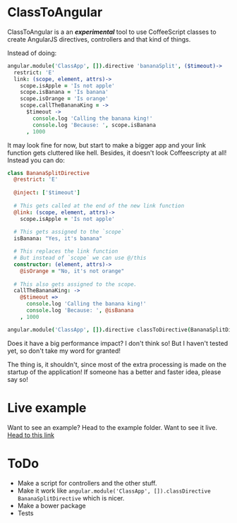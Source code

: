 ClassToAngular
==============

ClassToAngular is a an ***experimental*** tool to use CoffeeScript classes to create AngularJS directives, controllers and that kind of things.

Instead of doing:

```coffeescript
angular.module('ClassApp', []).directive 'bananaSplit', ($timeout)->
  restrict: 'E'
  link: (scope, element, attrs)->
    scope.isApple = 'Is not apple'
    scope.isBanana = 'Is banana'
    scope.isOrange = 'Is orange'
    scope.callTheBananaKing = ->
      $timeout ->
        console.log 'Calling the banana king!'
        console.log 'Because: ', scope.isBanana
      , 1000

```

It may look fine for now, but start to make a bigger app and your link function gets cluttered like hell.
Besides, it doesn't look Coffeescripty at all!
Instead you can do:

```coffeescript
class BananaSplitDirective
  @restrict: 'E'
  
  @inject: ['$timeout']
  
  # This gets called at the end of the new link function
  @link: (scope, element, attrs)->
    scope.isApple = 'Is not apple'
    
  # This gets assigned to the `scope`
  isBanana: "Yes, it's banana"

  # This replaces the link function
  # But instead of `scope` we can use @/this
  constructor: (element, attrs)->
    @isOrange = "No, it's not orange"
    
  # This also gets assigned to the scope.
  callTheBananaKing: ->
    @$timeout =>
      console.log 'Calling the banana king!'
      console.log 'Because: ', @isBanana
    , 1000

angular.module('ClassApp', []).directive classToDirective(BananaSplitDirective)...
```

Does it have a big performance impact? I don't think so! But I haven't tested yet, so don't take my word for granted!

The thing is, it shouldn't, since most of the extra processing is made on the startup of the application! If someone has a better and faster idea, please say so!

Live example
===============
Want to see an example? Head to the example folder. Want to see it live. [Head to this link](http://jsbin.com/uTebeQoH/14/edit)

ToDo
===============
- Make a script for controllers and the other stuff.
- Make it work like `angular.module('ClassApp', []).classDirective BananaSplitDirective` which is nicer. 
- Make a bower package
- Tests